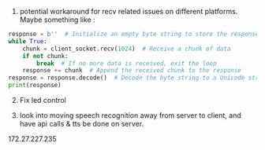 1. potential workaround for recv related issues on different platforms. Maybe something like :

```python
response = b''  # Initialize an empty byte string to store the response
while True:
    chunk = client_socket.recv(1024)  # Receive a chunk of data
    if not chunk:
        break  # If no more data is received, exit the loop
    response += chunk  # Append the received chunk to the response
response = response.decode()  # Decode the byte string to a Unicode string
print(response)
```

2. Fix led control

3. look into moving speech recognition away from server to client, and have api calls & tts be done on server.

172.27.227.235